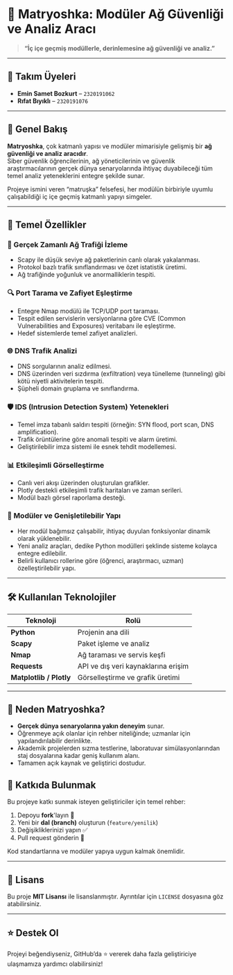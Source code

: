 # 🎎 Matryoshka: Modüler Ağ Güvenliği ve Analiz Aracı

> **“İç içe geçmiş modüllerle, derinlemesine ağ güvenliği ve analiz.”**

---

## 👥 Takım Üyeleri

- **Emin Samet Bozkurt** – `2320191062`  
- **Rıfat Bıyıklı** – `2320191076`  

---

## 🧩 Genel Bakış

**Matryoshka**, çok katmanlı yapısı ve modüler mimarisiyle gelişmiş bir **ağ güvenliği ve analiz aracıdır**.  
Siber güvenlik öğrencilerinin, ağ yöneticilerinin ve güvenlik araştırmacılarının gerçek dünya senaryolarında ihtiyaç duyabileceği tüm temel analiz yeteneklerini entegre şekilde sunar.

Projeye ismini veren “matruşka” felsefesi, her modülün birbiriyle uyumlu çalışabildiği iç içe geçmiş katmanlı yapıyı simgeler.

---

## 🚀 Temel Özellikler

### 📡 Gerçek Zamanlı Ağ Trafiği İzleme
- Scapy ile düşük seviye ağ paketlerinin canlı olarak yakalanması.
- Protokol bazlı trafik sınıflandırması ve özet istatistik üretimi.
- Ağ trafiğinde yoğunluk ve anormalliklerin tespiti.

### 🔍 Port Tarama ve Zafiyet Eşleştirme
- Entegre Nmap modülü ile TCP/UDP port taraması.
- Tespit edilen servislerin versiyonlarına göre CVE (Common Vulnerabilities and Exposures) veritabanı ile eşleştirme.
- Hedef sistemlerde temel zafiyet analizleri.

### 🌐 DNS Trafik Analizi
- DNS sorgularının analiz edilmesi.
- DNS üzerinden veri sızdırma (exfiltration) veya tünelleme (tunneling) gibi kötü niyetli aktivitelerin tespiti.
- Şüpheli domain gruplama ve sınıflandırma.

### 🛡️ IDS (Intrusion Detection System) Yetenekleri
- Temel imza tabanlı saldırı tespiti (örneğin: SYN flood, port scan, DNS amplification).
- Trafik örüntülerine göre anomali tespiti ve alarm üretimi.
- Geliştirilebilir imza sistemi ile esnek tehdit modellemesi.

### 📊 Etkileşimli Görselleştirme
- Canlı veri akışı üzerinden oluşturulan grafikler.
- Plotly destekli etkileşimli trafik haritaları ve zaman serileri.
- Modül bazlı görsel raporlama desteği.

### 🧱 Modüler ve Genişletilebilir Yapı
- Her modül bağımsız çalışabilir, ihtiyaç duyulan fonksiyonlar dinamik olarak yüklenebilir.
- Yeni analiz araçları, dedike Python modülleri şeklinde sisteme kolayca entegre edilebilir.
- Belirli kullanıcı rollerine göre (öğrenci, araştırmacı, uzman) özelleştirilebilir yapı.

---

## 🛠️ Kullanılan Teknolojiler

| Teknoloji | Rolü |
|----------|------|
| **Python** | Projenin ana dili |
| **Scapy** | Paket işleme ve analiz |
| **Nmap** | Ağ taraması ve servis keşfi |
| **Requests** | API ve dış veri kaynaklarına erişim |
| **Matplotlib / Plotly** | Görselleştirme ve grafik üretimi |

---

## 🎯 Neden Matryoshka?

- **Gerçek dünya senaryolarına yakın deneyim** sunar.
- Öğrenmeye açık olanlar için rehber niteliğinde; uzmanlar için yapılandırılabilir derinlikte.
- Akademik projelerden sızma testlerine, laboratuvar simülasyonlarından staj dosyalarına kadar geniş kullanım alanı.
- Tamamen açık kaynak ve geliştirici dostudur.







## 🤝 Katkıda Bulunmak

Bu projeye katkı sunmak isteyen geliştiriciler için temel rehber:

1. Depoyu **fork**'layın 🍴  
2. Yeni bir **dal (branch)** oluşturun (`feature/yenilik`)  
3. Değişikliklerinizi yapın ✅  
4. Pull request gönderin 🔁

Kod standartlarına ve modüler yapıya uygun kalmak önemlidir.

---

## 📄 Lisans

Bu proje **MIT Lisansı** ile lisanslanmıştır. Ayrıntılar için `LICENSE` dosyasına göz atabilirsiniz.

---

## ⭐ Destek Ol

Projeyi beğendiyseniz, GitHub’da ⭐ vererek daha fazla geliştiriciye ulaşmamıza yardımcı olabilirsiniz!

